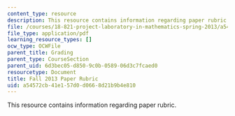 ```yaml
---
content_type: resource
description: This resource contains information regarding paper rubric.
file: /courses/18-821-project-laboratory-in-mathematics-spring-2013/a54572cb41e157d0d0668d21b9b4e810_MIT18_821S13_paper_rubF13.pdf
file_type: application/pdf
learning_resource_types: []
ocw_type: OCWFile
parent_title: Grading
parent_type: CourseSection
parent_uid: 6d3bec05-d850-9c0b-0589-06d3c7fcaed0
resourcetype: Document
title: Fall 2013 Paper Rubric
uid: a54572cb-41e1-57d0-d066-8d21b9b4e810
---
```

This resource contains information regarding paper rubric.

